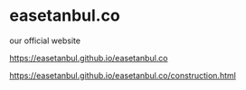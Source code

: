 # easetanbul.co
our official website

https://easetanbul.github.io/easetanbul.co

https://easetanbul.github.io/easetanbul.co/construction.html
